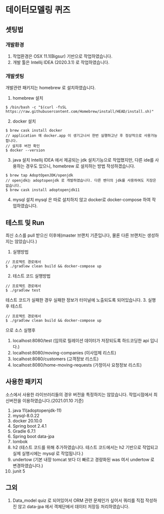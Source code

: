 # 데이터모델링 퀴즈

## 셋팅법
### 개발환경
1. 작업환경은 OSX 11.1(Bigsur) 기반으로 작업하였습니다.
2. 개발 툴은 Intellij IDEA (2020.3.1) 로 작업하였습니다. 

### 개발셋팅
개발관련 패키지는 homebrew 로 설치하였습니다.
1. homebrew 설치 
```
$ /bin/bash -c "$(curl -fsSL https://raw.githubusercontent.com/Homebrew/install/HEAD/install.sh)"
```
2. docker 설치
```
$ brew cask install docker
// application 에 docker.app 이 생기고나서 한번 실행하고난 후 정상적으로 사용가능합니다.
// 설치후 버전 확인
$ docker --version
```
3. java 설치
Intellij IDEA 에서 제공되는 jdk 설치기능으로 작업했지만, 다른 ide를 사용하는 경우도 있으니, homebrew 로 설치하는 방법 작성하겠습니다.
```
$ brew tap AdoptOpenJDK/openjdk
// openjdk는 adoptopenjdk 로 개발하였습니다. 다른 벤더의 jdk를 사용하여도 지장은 없습니다.
$ brew cask install adoptopenjdk11
```
4. mysql 설치
mysql 은 따로 설치하지 않고 docker로 docker-compose 하여 작업하였습니다.
## 테스트 및 Run
최신 소스를 pull 받으신 이후에(master 브랜치 기준입니다, 물론 다른 브랜치는 생성하지는 않았습니다.)
1. 실행방법
```
// 프로젝트 경로에서
$ ./gradlew clean build && docker-compose up  
```
2. 테스트 코드 실행방법
```
// 프로젝트 경로에서
$ ./gradlew test
```
테스트 코드가 실패한 경우 실패한 정보가 터미널에 노출되도록 되어있습니다.
3. 실행후 테스트
```
// 프로젝트 경로에서
$ ./gradlew clean build && docker-compose up 
```
으로 소스 실행후 
1. localhost:8080/test (임의로 릴레이션 데이터가 저장되도록 하드코딩한 api 입니다.)
2. localhost:8080/moving-companies (이사업체 리스트)
3. localhost:8080/customers (고객정보 리스트)
4. localhost:8080/home-moving-requests (가정이사 요청정보 리스트)
## 사용한 패키지
소스에서 사용한 라이브러리들의 경우 버전을 특정하지는 않았습니다. 작업시점에서 최신버전을 이용하였습니다.(2021.01.10 기준)
1. java 11(adoptopenjdk-11)
2. mysql-8.0.22
3. docker 20.10.0
4. Spring boot 2.4.1
5. Gradle 6.7.1
6. Spring boot data-jpa
7. lombok
8. h2 (테스트 코드를 위해 추가하였습니다. 테스트 코드에서는 h2 기반으로 작업되고 실제 실행시에는 mysql 로 작업됩니다.)
9. undertow (기본 내장 tomcat 보다 더 빠르고 경량화된 was 여서 undertow 로 변경하였습니다.)
10. junit 5

## 그외
1. Data_model quiz 로 되어있어서 ORM 관련 문제인가 싶어서 쿼리를 직접 작성하진 않고 data-jpa 에서 객체단에서 데이터 저장등 처리하였습니다.
